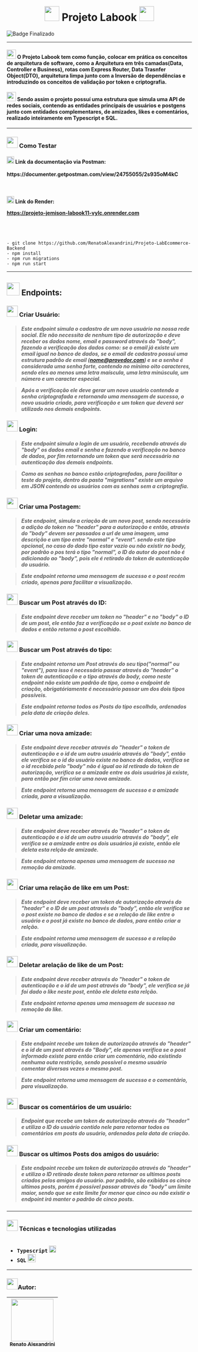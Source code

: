 <h1 align="center" >
<img src="https://user-images.githubusercontent.com/102265620/231602286-cb633643-53f6-46cc-a904-88234c02f257.png" width="40" height="40"/>
Projeto Labook
<img src="https://user-images.githubusercontent.com/102265620/231602395-78d09afe-6380-43f3-a25e-5c6b509731b0.png" width="40" height="40"/>
</h1>

![Badge Finalizado](http://img.shields.io/static/v1?label=STATUS&message=FINALIZADO&color=GREEN&style=for-the-badge)

<hr>
<h4>
<img src="https://user-images.githubusercontent.com/102265620/231603695-fc764ffd-d827-4c91-8ac3-73a0dc16322f.png" width="25" height="25"/>
O Projeto Labook tem como função, colocar em prática os conceitos de arquitetura de software, como a Arquitetura em três camadas(Data, Controller e Business), rotas com Express Router, Data Trasnfer Object(DTO), arquitetura limpa junto com a Inversão de dependências e introduzindo os conceitos de validação por token e criptografia.
</h4>
<h4>
<img src="https://user-images.githubusercontent.com/102265620/231604465-8ca9a5b5-ff6a-4e4f-b09f-ec530dc69bd7.png" width="25" height="25"/>
Sendo assim o projeto possuí uma estrutura que simula uma API de redes sociais, contendo as entidades principais de usuários e postgens junto com entidades complementares, de amizades, likes e comentários, realizado inteiramente em Typescript e SQL.
</h4>
<hr>
<h3>
<img src="https://user-images.githubusercontent.com/102265620/231604801-2819f988-b3ac-4cda-8b69-f9201cd15635.png" width="30" height="30"/>
Como Testar
</h3>
<h4>
<img src="https://user-images.githubusercontent.com/102265620/231631183-b07aa587-42e9-43a4-a05b-871bf4519ac7.png" width="20" height="20"/> Link da documentação via Postman:
<br></br>
https://documenter.getpostman.com/view/24755055/2s935oM4kC
<br></br>
<br></br>
<img src="https://user-images.githubusercontent.com/102265620/230519105-cde9cf7d-02fe-4561-8073-38e6ad1909dd.png" width="20" height="20"/> Link do Render:

https://projeto-jemison-labook11-vylc.onrender.com

<br></br>
</h4>

```
- git clone https://github.com/RenatoAlexandrini/Projeto-LabEcommerce-Backend
- npm install
- npm run migrations
- npm run start
```
<hr>




<h2>
<img src="https://user-images.githubusercontent.com/102265620/231631949-1cf7490b-390e-47fe-8915-545fae05a0ee.png" width="35" height="35"/> Endpoints:
</h2>
<h3>
<img src="https://user-images.githubusercontent.com/102265620/231635312-5b4ea142-0a3d-4a85-9870-25358055770c.png" width="30" height="30"/> Criar Usuário:
</h3>
<h5>

>Este endpoint simula o cadastro de um novo usuário na nossa rede social.
Ele não necessita de nenhum tipo de autorização e deve receber os dados nome, email e password através do "body", fazendo a verificação dos dados como: se o email já existe um email igual no banco de dados, se o email de cadastro possui uma estrutura padrão de email (nome@provedor.com) e se a senha é considerada uma senha forte, contendo no mínimo oito caracteres, sendo eles ao menos uma letra maíscula, uma letra minúscula, um número e um caracter especial.

>Após a verificação ele deve gerar um novo usuário contendo a senha criptografada e retornando uma mensagem de sucesso, o novo usuário criado, para verificação e um token que deverá ser utilizado nos demais endpoints.
</h5>
<h3>
<img src="https://user-images.githubusercontent.com/102265620/231635423-7664dcc7-bcc4-41ad-a09b-64a385052205.png" width="30" height="30"/> Login:
</h3>
<h5>


>Este endpoint simula o login de um usuário, recebendo através do "body" os dados email e senha e fazendo a verificação no banco de dados, por fim retornando um token que será necessário na autenticação dos demais endpoints.

>Como as senhas no banco estão criptografadas, para facilitar o teste do projeto, dentro da pasta "migrations" existe um arquivo em JSON contendo os usuários com as senhas sem a criptografia.
</h5>

<h3>
<img src="https://user-images.githubusercontent.com/102265620/231635489-871e4cea-3994-454b-b38a-ea55aa75e199.png" width="30" height="30"/> Criar uma Postagem:
</h3>
<h5>


> Este endpoint, simula a criação de um novo post, sendo necessário a adição do token no "header" para a autorização e então, através do "body" devem ser passados a url de uma imagem, uma descrição e um tipo entre "normal" e "event". sendo este tipo opcional, no caso do dado tipo estar vazio ou não existir no body, por padrão o pos terá o tipo "normal", o ID do autor do post não é adicionado ao "body", pois ele é retirado do token de autenticação do usuário.

>Este endpoint retorna uma mensagem de sucesso e o post recém criado, apenas para facilitar a visualização.
</h5>

<h3>
<img src="https://user-images.githubusercontent.com/102265620/231636289-fc523a94-011c-4287-aa03-ed9fb2c9dbda.png" width="30" height="30"/> Buscar um Post através do ID:
</h3>
<h5>

> Este endpoint deve receber um token no "header" e no "body" o ID de um post, ele então faz a verificação se o post existe no banco de dados e então retorna o post escolhido.
</h5>

<h3>
<img src="https://user-images.githubusercontent.com/102265620/231636364-53b3a97a-c8bd-40b5-bf85-b218a8789b1a.png" width="30" height="30"/> Buscar um Post através do tipo:
</h3>
<h5>

>Este endpoint retorna um Post através do seu tipo("normal" ou "event"), para isso é necessário passar através do "header" o token de autenticação e o tipo através do body, como neste endpoint não existe um padrão de tipo, como o endpoint de criação, obrigatóriamente é necessário passar um dos dois tipos possíveis.

>Este endpoint retorna todos os Posts do tipo escolhdo, ordenados pela data de criação deles.
</h5>

<h3>
<img src="https://user-images.githubusercontent.com/102265620/231636415-4c8af825-d182-4126-a936-a4970e0aefff.png" width="30" height="30"/> Criar uma nova amizade:
</h3>
<h5>

>Este endpoint deve receber através do "header" o token de autenticação e o id de um outro usuário através do "body", então ele verifica se o id do usuário existe no banco de dados, verifica se o id recebido pelo "body" não é igual ao id retirado do token de autorização, verifica se a amizade entre os dois usuários já existe, para então por fim criar uma nova amizade.

>Este endpoint retorna uma mensagem de sucesso e a amizade criada, para a visualização.
</h5>

<h3>
<img src="https://user-images.githubusercontent.com/102265620/231636459-ad9bccfa-c50d-48e4-9ebe-4df182f5bf0d.png" width="30" height="30"/> Deletar uma amizade:
</h3>
<h5>

>Este endpoint deve receber através do "header" o token de autenticação e o id de um outro usuário através do "body", ele verifica se a amizade entre os dois usuários já existe, então ele deleta esta relção de amizade.

>Este endpoint retorna apenas uma mensagem de sucesso na remoção da amizade.
</h5>

<h3>
<img src="https://user-images.githubusercontent.com/102265620/231636606-2bc698d9-5a89-432e-a113-b9191ff8175e.png" width="30" height="30"/> Criar uma relação de like em um Post:
</h3>
<h5>

>Este endpoint deve receber um token de autorização através do "header" e o ID de um post através do "body", então ele verifica se o post existe no banco de dados e se a relação de like entre o usuário e o post já existe no banco de dados, para então criar a relção.

>Este endpoint retorna uma mensagem de sucesso e a relação criada, para visualização.
</h5>

<h3>
<img src="https://user-images.githubusercontent.com/102265620/231636642-7cac1fa4-143e-402c-ba30-a3064bf3871e.png" width="30" height="30"/> Deletar arelação de like de um Post:
</h3>
<h5>

>Este endpoint deve receber através do "header" o token de autenticação e o id de um post através do "body", ele verifica se já foi dado o like neste post, então ele deleta esta relção.

>Este endpoint retorna apenas uma mensagem de sucesso na remoção do like.
</h5>

<h3>
<img src="https://user-images.githubusercontent.com/102265620/231637089-507dd3af-ae1a-4c39-9990-82891ada8769.png" width="30" height="30"/> Criar um comentário:
</h3>
<h5>

>Este endpoint recebe um token de autorização através do "header" e o id de um post através do "Body", ele apenas verifica se o post informado existe para então criar um comentário, não existindo nenhuma outa restrição, sendo possível o mesmo usuário comentar diversas vezes o mesmo post.

>Este endpoint retorna uma mensagem de sucesso e o comentário, para visualização.
</h5>

<h3>
<img src="https://user-images.githubusercontent.com/102265620/231636796-2d79c382-0e68-4b95-9850-2dcf2485ff96.png" width="30" height="30"/> Buscar os comentários de um usuário:
</h3>
<h5>

>Endpoint que recebe um token de autorização através do "header" e utiliza o ID do usuário contido nele para retornar todos os comentários em posts do usuário, ordenados pela data de criação.
</h5>

<h3>
<img src="https://user-images.githubusercontent.com/102265620/231636873-0955d2f3-741c-4e40-9c44-791d9486a953.png" width="30" height="30"/> Buscar os ultimos Posts dos amigos do usuário:
</h3>
<h5>

>Este endpoint recebe um token de autorização através do "header" e utiliza o ID retirado deste token para retornar os ultimos posts criados pelos amigos do usuário.
por padrão, são exibidos os cinco ultimos posts, porém é possível passar através do "body" um limite maior, sendo que se este limite for menor que cinco ou não existir o endpoint irá manter o padrão de cinco posts.
</h5>

<hr>
<h3>
<img src="https://user-images.githubusercontent.com/102265620/231636953-10d35d2f-6dfe-4147-944c-2f3c69dfb2c5.png" width="30" height="30"/> Técnicas e tecnologias utilizadas
<br></br>

- ``Typescript`` <img src="https://user-images.githubusercontent.com/102265620/230519766-2b4903ad-94f7-48e7-b949-4fc981ee519d.png" width="19" height="19"/>
- ``SQL`` <img src="https://user-images.githubusercontent.com/102265620/230519864-6ee2f9d0-1377-4528-a6a1-2b19b5b75d5e.jpg" width="22" height="22"/>

</h3>
<hr>
<h3>
<img src="https://user-images.githubusercontent.com/102265620/231636997-c67b108c-2dae-436b-b13a-89f5bbf3bb7d.png" width="30" height="30"/>Autor:
</h3>

| [<img src="https://avatars.githubusercontent.com/u/102265620?v=4" width=115><br><sub>Renato Alexandrini</sub>](https://github.com/RenatoAlexandrini) | 
| :---: |
